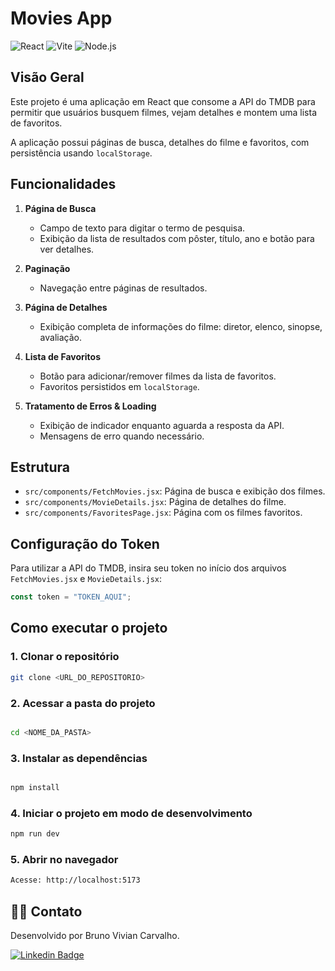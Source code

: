 # Movies App

![React](https://img.shields.io/badge/React-61DAFB?style=for-the-badge&logo=react&logoColor=white)
![Vite](https://img.shields.io/badge/Vite-B73BFE?style=for-the-badge&logo=vite&logoColor=FFD62E)
![Node.js](https://img.shields.io/badge/Node.js-339933?style=for-the-badge&logo=node.js&logoColor=white)

## Visão Geral
Este projeto é uma aplicação em React que consome a API do TMDB para permitir que usuários busquem filmes, vejam detalhes e montem uma lista de favoritos.  

A aplicação possui páginas de busca, detalhes do filme e favoritos, com persistência usando `localStorage`.  

## Funcionalidades

1. **Página de Busca**
   - Campo de texto para digitar o termo de pesquisa.
   - Exibição da lista de resultados com pôster, título, ano e botão para ver detalhes.

2. **Paginação**
   - Navegação entre páginas de resultados.

3. **Página de Detalhes**
   - Exibição completa de informações do filme: diretor, elenco, sinopse, avaliação.

4. **Lista de Favoritos**
   - Botão para adicionar/remover filmes da lista de favoritos.
   - Favoritos persistidos em `localStorage`.

5. **Tratamento de Erros & Loading**
   - Exibição de indicador enquanto aguarda a resposta da API.
   - Mensagens de erro quando necessário.

## Estrutura
- `src/components/FetchMovies.jsx`: Página de busca e exibição dos filmes.
- `src/components/MovieDetails.jsx`: Página de detalhes do filme.
- `src/components/FavoritesPage.jsx`: Página com os filmes favoritos.

## Configuração do Token
Para utilizar a API do TMDB, insira seu token no início dos arquivos `FetchMovies.jsx` e `MovieDetails.jsx`:

```js
const token = "TOKEN_AQUI";
```

## Como executar o projeto

### 1. Clonar o repositório

```bash
git clone <URL_DO_REPOSITORIO>
```

### 2. Acessar a pasta do projeto
```bash

cd <NOME_DA_PASTA>
```

### 3. Instalar as dependências
```bash

npm install
```

### 4. Iniciar o projeto em modo de desenvolvimento
```bash
npm run dev
```

### 5. Abrir no navegador
```bash
Acesse: http://localhost:5173
```

## 🧑‍💻 Contato

Desenvolvido por Bruno Vivian Carvalho.

[![Linkedin Badge](https://img.shields.io/badge/-Bruno-blue?style=flat-square&logo=Linkedin&logoColor=white&link=https://www.linkedin.com/in/bvcarvalho/)](https://www.linkedin.com/in/bvcarvalho/)
